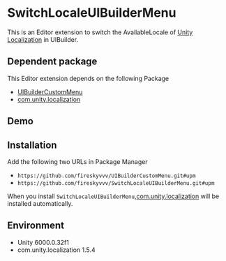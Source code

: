 # SwitchLocaleUIBuilderMenu

This is an Editor extension to switch the AvailableLocale
of [Unity Localization](https://docs.unity3d.com/Packages/com.unity.localization@1.5/manual/index.html) in UIBuilder.

## Dependent package

This Editor extension depends on the following Package

- [UIBuilderCustomMenu](https://github.com/fireskyvvv/UIBuilderCustomMenu)
- [com.unity.localization](https://docs.unity3d.com/Packages/com.unity.localization@1.5/manual/index.html)

## Demo

## Installation

Add the following two URLs in Package Manager

- `https://github.com/fireskyvvv/UIBuilderCustomMenu.git#upm`
- `https://github.com/fireskyvvv/SwitchLocaleUIBuilderMenu.git#upm`

When you
install `SwitchLocaleUIBuilderMenu`,[com.unity.localization](https://docs.unity3d.com/Packages/com.unity.localization@1.5/manual/index.html)
will be installed automatically.

## Environment

- Unity 6000.0.32f1
- com.unity.localization 1.5.4


